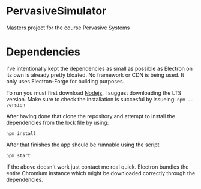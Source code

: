 # PervasiveSimulator
Masters project for the course Pervasive Systems

# Dependencies
I've intentionally kept the dependencies as small as possible as Electron on its own is already pretty bloated. No framework or CDN is being used. It only uses Electron-Forge for building purposes.

To run you must first download [Nodejs](https://nodejs.org/en/). I suggest downloading the LTS version. Make sure to check the installation is succesful by issueing:
```npm --version```

After having done that clone the repository and attempt to install the dependencies from the lock file by using:

``npm install``

After that finishes the app should be runnable using the script

```npm start```

If the above doesn't work just contact me real quick. Electron bundles the entire Chromium instance which might be downloaded correctly through the dependencies.
